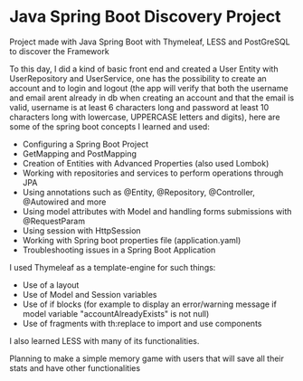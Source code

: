 # Java Spring Boot Discovery Project
Project made with Java Spring Boot with Thymeleaf, LESS and PostGreSQL to discover the Framework

To this day, I did a kind of basic front end and created a User Entity with UserRepository and UserService, one has the possibility to create an account and to login and logout (the app will verify that both the username and email arent already in db when creating an account and that the email is valid, username is at least 6 characters long and password at least 10 characters long with lowercase, UPPERCASE letters and digits), here are some of the spring boot concepts I learned and used:
* Configuring a Spring Boot Project
* GetMapping and PostMapping
* Creation of Entities with Advanced Properties (also used Lombok)
* Working with repositories and services to perform operations through JPA
* Using annotations such as @Entity, @Repository, @Controller, @Autowired and more
* Using model attributes with Model and handling forms submissions with @RequestParam
* Using session with HttpSession
* Working with Spring boot properties file (application.yaml)
* Troubleshooting issues in a Spring Boot Application

I used Thymeleaf as a template-engine for such things:
* Use of a layout
* Use of Model and Session variables
* Use of if blocks (for example to display an error/warning message if model variable "accountAlreadyExists" is not null)
* Use of fragments with th:replace to import and use components

I also learned LESS with many of its functionalities.

Planning to make a simple memory game with users that will save all their stats and have other functionalities
